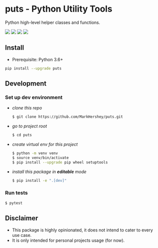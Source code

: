 # puts - Python Utility Tools

Python high-level helper classes and functions.

[![](https://img.shields.io/pypi/v/puts)](https://pypi.org/project/puts/)
[![](https://img.shields.io/pypi/dm/puts)](https://pypi.org/project/puts/)
[![](https://img.shields.io/badge/license-MIT-blue)](https://github.com/MarkHershey/puts/blob/master/LICENSE)
[![](https://img.shields.io/badge/code%20style-black-black)](https://github.com/psf/black)

## Install

-   Prerequisite: Python 3.6+

```bash
pip install --upgrade puts
```

## Development

### Set up dev environment

-   _clone this repo_
    ```bash
    $ git clone https://github.com/MarkHershey/puts.git
    ```
-   _go to project root_
    ```bash
    $ cd puts
    ```
-   _create virtual env for this project_
    ```bash
    $ python -m venv venv
    $ source venv/bin/activate
    $ pip install --upgrade pip wheel setuptools
    ```
-   _install this package in **editable** mode_
    ```bash
    $ pip install -e ".[dev]"
    ```

### Run tests

```bash
$ pytest
```

## Disclaimer

-   This package is highly opinionated, it does not intend to cater to every use case.
-   It is only intended for personal projects usage (for now).
